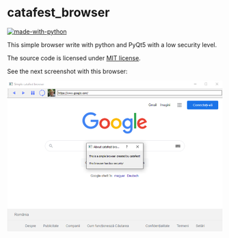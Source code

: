 # catafest_browser

[![made-with-python](http://forthebadge.com/images/badges/made-with-python.svg)](https://www.python.org/)

This simple browser write with python and PyQt5 with a low security level. 

The source code is licensed under [MIT license](https://github.com/git/git-scm.com/blob/main/MIT-LICENSE.txt).

See the next screenshot with this browser:

![catafest_browser](https://github.com/catafest/catafest_browser/blob/main/catafest_browser.PNG)
